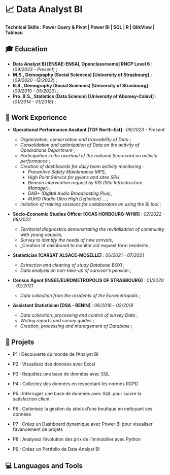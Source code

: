 # 📈 Data Analyst BI

#### Technical Skills : Power Query & Pivot | Power BI | SQL | R | QlikView | Tableau 

## 🎓 Education
- **Data Analyst BI [ENSAE-ENSAI, Openclassrooms] RNCP Level 6** : (_09/2023 - Present_) ;   
- **M.S., Demography (Social Sciences) [University of Strasbourg]** : (_09/2020 -12/2022_) ;    
- **B.S., Demography (Social Sciences) [University of Strasbourg]** : (_09/2019 - 05/2020_) ;    
- **Pro. B.S., Statistics (Data Science) [University of Abomey-Calavi]** : (_01/2014 - 01/2018_) ;    

## 💼 Work Experience
- **Operational Performance Assitant [TDF North-Est]** : _09/2023 - Present_
  -   _Organization, conservation and traceability of Data_ ;
  -   _Consolidation and optimization of Data on the activity of Opearations Department_ ;
  -   _Participation in the overhaul of the national Scorecard on activity performance_ ;
  -   _Creation of dashboards for daily team activity monitoring_ :
      -   _Preventive Safety Maintenance MPS_,  
      -   _High Point Service for pylons and sites SPH_,
      -   _Beacon intervention request by RIS (Site Infrastructure Manager)_,
      -   _DAB+ (Digital Audio Broadcasting Plus)_,
      -   _RUHD (Radio Ultra High Definition)_ ... ;  
  -   _Initiation of training sessions for collaborators on using the BI tool_ ; 
    
- **Socio-Economic Studies Officer [CCAS HORBOURG-WHIR]** : _02/2022 - 08/2022_
  -   _Territorial diagnostics demonstrating the revitalization of community with young couples_,
  -   _Survey to identify the needs of new arrivals_,
  -   _Creation of dashboard to monitor aid request form residents ;  
    
- **Statistician [CARSAT ALSACE-MOSELLE]** : _06/2021 - 07/2021_
  -   _Extraction and cleaning of study Database BOXI_ ;  
  -   _Data analysis on non-take-up of survivor's pension_ ;  
    
- **Census Agent [INSEE/EUROMETROPOLIS OF STRASBOURG]** : _01/2020 - 02/2021_
  -   _Data collection from the residents of the Eurometropolis_ ;  
    
- **Assistant Statistician [DSA - BENIN]** : _06/2018 - 02/2019_
  -   _Data collection, processing and control of survey Data_ ;  
  -   _Writing reports and survey guides_ ;  
  -   _Creation, processing and management of Database_ ;  
    

## 🚀 Projets 
-  P1 : Découverte du monde de l’Analyst BI

-  P2 : Visualisez des données avec Excel

-  P3 : Requêtez une base de données avec SQL

-  P4 : Collectez des données en respectant les normes RGPD

-  P5 : Interrogez une base de données avec SQL pour suivre la satisfaction client

-  P6 : Optimisez la gestion du stock d’une boutique en nettoyant ses données

-  P7 : Créez un Dashboard dynamique avec Power BI pour visualiser l’avancement de projets

-  P8 : Analysez l’évolution des prix de l’immobilier avec Python

-  P9 : Créez un Portfolio de Data Analyst BI

## 💻 Languages and Tools



